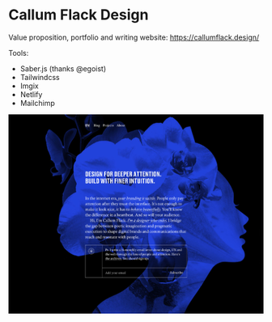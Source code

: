# Callum Flack Design

Value proposition, portfolio and writing website: https://callumflack.design/

Tools:

* Saber.js (thanks @egoist)
* Tailwindcss
* Imgix
* Netlify
* Mailchimp

![Project screen-shot](screen-shot-v6.jpg?raw=true "Project screen-shot")
